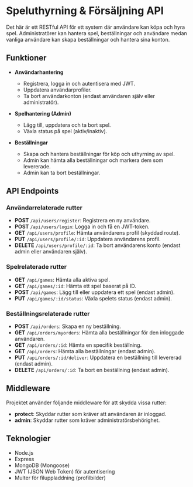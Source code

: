 # Speluthyrning & Försäljning API

Det här är ett RESTful API för ett system där användare kan köpa och hyra spel. Administratörer kan hantera spel, beställningar och användare medan vanliga användare kan skapa beställningar och hantera sina konton.

## Funktioner

- **Användarhantering**
  - Registrera, logga in och autentisera med JWT.
  - Uppdatera användarprofiler.
  - Ta bort användarkonton (endast användaren själv eller administratör).
  
- **Spelhantering (Admin)**
  - Lägg till, uppdatera och ta bort spel.
  - Växla status på spel (aktiv/inaktiv).
  
- **Beställningar**
  - Skapa och hantera beställningar för köp och uthyrning av spel.
  - Admin kan hämta alla beställningar och markera dem som levererade.
  - Admin kan ta bort beställningar.


## API Endpoints

### Användarrelaterade rutter

- **POST** `/api/users/register`: Registrera en ny användare.
- **POST** `/api/users/login`: Logga in och få en JWT-token.
- **GET** `/api/users/profile`: Hämta användarens profil (skyddad route).
- **PUT** `/api/users/profile/:id`: Uppdatera användarens profil.
- **DELETE** `/api/users/profile/:id`: Ta bort användarens konto (endast admin eller användaren själv).

### Spelrelaterade rutter

- **GET** `/api/games`: Hämta alla aktiva spel.
- **GET** `/api/games/:id`: Hämta ett spel baserat på ID.
- **POST** `/api/games`: Lägg till eller uppdatera ett spel (endast admin).
- **PUT** `/api/games/:id/status`: Växla spelets status (endast admin).

### Beställningsrelaterade rutter

- **POST** `/api/orders`: Skapa en ny beställning.
- **GET** `/api/orders/myorders`: Hämta alla beställningar för den inloggade användaren.
- **GET** `/api/orders/:id`: Hämta en specifik beställning.
- **GET** `/api/orders`: Hämta alla beställningar (endast admin).
- **PUT** `/api/orders/:id/deliver`: Uppdatera en beställning till levererad (endast admin).
- **DELETE** `/api/orders/:id`: Ta bort en beställning (endast admin).

## Middleware

Projektet använder följande middleware för att skydda vissa rutter:

- **protect**: Skyddar rutter som kräver att användaren är inloggad.
- **admin**: Skyddar rutter som kräver administratörsbehörighet.

## Teknologier

- Node.js
- Express
- MongoDB (Mongoose)
- JWT (JSON Web Token) för autentisering
- Multer för filuppladdning (profilbilder)


